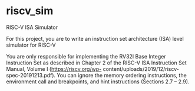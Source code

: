 # riscv_sim

RISC-V ISA Simulator

For this project, you are to write an instruction set architecture (ISA) level simulator for RISC-V

You are only responsible for implementing the RV32I Base Integer Instruction Set as described in
Chapter 2 of the RISC-V ISA Instruction Set Manual, Volume I (https://riscv.org/wp-
content/uploads/2019/12/riscv-spec-20191213.pdf). You can ignore the memory ordering
instructions, the environment call and breakpoints, and hint instructions (Sections 2.7 – 2.9).
